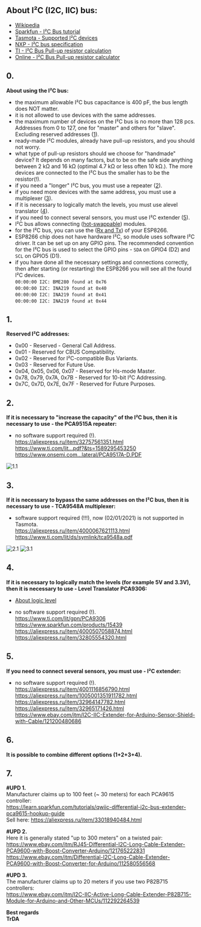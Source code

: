 ## About I²C (I2C, IIC) bus:
- [Wikipedia](https://en.wikipedia.org/wiki/I%C2%B2C)  
- [Sparkfun - I²C Bus tutorial](https://learn.sparkfun.com/tutorials/i2c)  
- [Tasmota - Supported I²C devices](https://tasmota.github.io/docs/I2CDevices/#supported-i2c-devices)
- [NXP - I²C bus specification](https://www.nxp.com/docs/en/user-guide/UM10204.pdf)
- [TI - I²C Bus Pull-up resistor calculation](https://www.ti.com/lit/an/slva689/slva689.pdf)
- [Online - I²C Bus Pull-up resistor calculator](https://atman-iot.com/blog/i2c-pull-up-calculator/)

## 0. 
**About using the I²C bus:**
- the maximum allowable I²C bus capacitance is 400 pF, the bus length does NOT matter.
- it is not allowed to use devices with the same addresses.
- the maximum number of devices on the I²C bus is no more than 128 pcs. Addresses from 0 to 127, one for "master" and others for "slave". Excluding reserved addresses ([1](https://github.com/TrDA-hab/Projects/blob/master/I2C%20bus/README.md#1)).
- ready-made I²C modules, already have pull-up resistors, and you should not worry.
- what type of pull-up resistors should we choose for "handmade" device? It depends on many factors, but to be on the safe side anything between 2 kΩ and 16 kΩ (optimal 4.7 kΩ or less often 10 kΩ.). The more devices are connected to the I²C bus the smaller has to be the resistor(!).
- if you need a "longer" I²C bus, you must use a repeater ([2](https://github.com/TrDA-hab/Projects/blob/master/I2C%20bus/README.md#2)).  
- if you need more devices with the same address, you must use a multiplexer ([3](https://github.com/TrDA-hab/Projects/blob/master/I2C%20bus/README.md#3)).  
- if it is necessary to logically match the levels, you must use alevel translator ([4](https://github.com/TrDA-hab/Projects/blob/master/I2C%20bus/README.md#4)).
- if you need to connect several sensors, you must use I²C extender ([5](https://github.com/TrDA-hab/Projects/blob/master/I2C%20bus/README.md#5)).
- I²C bus allows connecting ([hot-swappable](https://www.ti.com/lit/an/scpa058/scpa058.pdf)) modules.
- for the I²C bus, you can use the ([Rx and Tx](https://tasmota.github.io/docs/devices/Sonoff-Basic-and-BME280/#connect-bme280-to-sonoff-basic-based-on-the-gpio-locations)) of your ESP8266. 
- ESP8266 chip does not have hardware I²C, so module uses software I²C driver. It can be set up on any GPIO pins. The recommended convention for the I²C bus is used to select the GPIO pins - `SDA` on GPIO4 (D2) and  `SCL` on GPIO5 (D1).
- if you have done all the necessary settings and connections correctly, then after starting (or restarting) the ESP8266 you will see all the found I²C devices.   
  `00:00:00 I2C: BME280 found at 0x76`  
  `00:00:00 I2C: INA219 found at 0x40`  
  `00:00:00 I2C: INA219 found at 0x41`  
  `00:00:00 I2C: INA219 found at 0x44`    

## 1. 
**Reserved I²C addresses:**  
- 0x00 - Reserved - General Call Address.  
- 0x01 - Reserved for CBUS Compatibility.  
- 0x02 - Reserved for I²C-compatible Bus Variants.  
- 0x03 - Reserved for Future Use.  
- 0x04, 0x05, 0x06, 0x07 - Reserved for Hs-mode Master.  
- 0x78, 0x79, 0x7A, 0x7B - Reserved for 10-bit I²C Addressing.  
- 0x7C, 0x7D, 0x7E, 0x7F - Reserved for Future Purposes.  

## 2. 
**If it is necessary to "increase the capacity" of the I²C bus, then it is necessary to use - the PCA9515A repeater:**
- no software support required (!).   
https://aliexpress.ru/item/32757561351.html   
https://www.ti.com/lit...pdf?&ts=1589295453250   
https://www.onsemi.com...lateral/PCA9517A-D.PDF  

![1.1](https://raw.githubusercontent.com/TrDA-hab/Projects/master/I2C%20bus/I2C%201.1%20.jpg) 

## 3. 
**If it is necessary to bypass the same addresses on the I²C bus, then it is necessary to use - TCA9548A multiplexer:**
- software support required (!!!), now (02/01/2021) is not supported in Tasmota.   
https://aliexpress.ru/item/4000067621113.html   
https://www.ti.com/lit/ds/symlink/tca9548a.pdf 

![2.1](https://raw.githubusercontent.com/TrDA-hab/Projects/master/I2C%20bus/I2C%202.1%20.jpg)
![3.1](https://raw.githubusercontent.com/TrDA-hab/Projects/master/I2C%20bus/I2C%203.1%20.jpg)  

## 4. 
**If it is necessary to logically match the levels (for example 5V and 3.3V), then it is necessary to use - Level Translator PCA9306:**
- [About logic level](https://learn.sparkfun.com/tutorials/logic-levels)   

- no software support required (!).   
https://www.ti.com/lit/gpn/PCA9306  
https://www.sparkfun.com/products/15439  
https://aliexpress.ru/item/4000507058874.html  
https://aliexpress.ru/item/32805554320.html  

## 5. 
**If you need to connect several sensors, you must use - I²C extender:**
- no software support required (!).  
https://aliexpress.ru/item/4001116856790.html   
https://aliexpress.ru/item/1005001351911782.html   
https://aliexpress.ru/item/32964147782.html   
https://aliexpress.ru/item/32965171426.html   
https://www.ebay.com/itm/I2C-IIC-Extender-for-Arduino-Sensor-Shield-with-Cable/121200480686     

## 6. 
**It is possible to combine different options (1+2+3+4).**  

## 7. 

**#UPD 1.**   
Manufacturer claims up to 100 feet (~ 30 meters) for each PCA9615 controller:   
https://learn.sparkfun.com/tutorials/qwiic-differential-i2c-bus-extender-pca9615-hookup-guide   
Sell here:
https://aliexpress.ru/item/33018940484.html

**#UPD 2.**    
Here it is generally stated "up to 300 meters" on a twisted pair:   
https://www.ebay.com/itm/RJ45-Differential-I2C-Long-Cable-Extender-PCA9600-with-Boost-Converter-Arduino/121765222831    
https://www.ebay.com/itm/Differential-I2C-Long-Cable-Extender-PCA9600-with-Boost-Converter-for-Arduino/112580556568     

**#UPD 3.**   
The manufacturer claims up to 20 meters if you use two P82B715 controllers:   
https://www.ebay.com/itm/I2C-IIC-Active-Long-Cable-Extender-P82B715-Module-for-Arduino-and-Other-MCUs/112292264539   

**Best regards   
TrDA**
